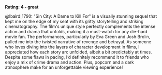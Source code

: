 **Rating: 4 - great**  

@lbaird_1790: "Sin City: A Dame to Kill For" is a visually stunning sequel that kept me on the edge of my seat with its gritty storytelling and striking cinematography. The film's unique style perfectly complements the intense action and drama that unfolds, making it a must-watch for any die-hard movie fan. The performances, particularly by Eva Green and Josh Brolin, pulled me into the twisted narrative of revenge and betrayal. As someone who loves diving into the layers of character development in films, I appreciated how each story arc unfolded, albeit a bit predictably at times. Despite some flaws in pacing, I’d definitely recommend it to friends who enjoy a mix of crime drama and action. Plus, popcorn and a dark atmosphere make for an unforgettable viewing experience!